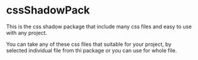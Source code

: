 cssShadowPack
=============

This is the css shadow package that include many css files and easy to use with any project.  

You can take any of these css files that suitable for your project, by selected individual file from thi package or
you can use for whole file. 
